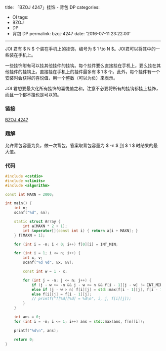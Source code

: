 title: 「BZOJ 4247」挂饰 - 背包 DP
categories:
  - OI
tags:
  - BZOJ
  - DP
  - 背包 DP
permalink: bzoj-4247
date: '2016-07-11 23:22:00'
---

JOI 君有 $ N $ 个装在手机上的挂饰，编号为 $ 1 \to N $。JOI君可以将其中的一些装在手机上。

一些挂饰附有可以挂其他挂件的挂钩。每个挂件要么直接挂在手机上，要么挂在其他挂件的挂钩上。直接挂在手机上的挂件最多有 $ 1 $ 个。此外，每个挂件有一个安装时会获得的喜悦值，用一个整数（可以为负）来表示。

JOI 君想要最大化所有挂饰的喜悦值之和。注意不必要将所有的挂钩都挂上挂饰，而且一个都不挂也是可以的。

<!-- more -->

### 链接

[BZOJ 4247](http://www.lydsy.com/JudgeOnline/problem.php?id=4247)

### 题解

允许背包容量为负，做一次背包，答案取背包容量为 $ -n $ 到 $ 1 $ 时结果的最大值。

### 代码

```cpp
#include <cstdio>
#include <climits>
#include <algorithm>

const int MAXN = 2000;

int main() {
    int n;
    scanf("%d", &n);

    static struct Array {
        int a[MAXN * 2 + 1];
        int &operator[](const int i) { return a[i + MAXN]; }
    } f[MAXN + 1];

    for (int i = -n; i < 0; i++) f[0][i] = INT_MIN;

    for (int i = 1; i <= n; i++) {
        int x, v;
        scanf("%d %d", &x, &v);

        const int w = 1 - x;

        for (int j = -n; j <= n; j++) {
            if (j - w >= -n && j - w <= n && f[i - 1][j - w] != INT_MIN) f[i][j] = std::max(f[i - 1][j], f[i - 1][j - w] + v);
            else if (j - w > n) f[i][j] = std::max(f[i - 1][j], f[i - 1][n] + v);
            else f[i][j] = f[i - 1][j];
            // printf("f[%d][%d] = %d\n", i, j, f[i][j]);
        }
    }

    int ans = 0;
    for (int i = -n; i <= 1; i++) ans = std::max(ans, f[n][i]);

    printf("%d\n", ans);

    return 0;
}
```